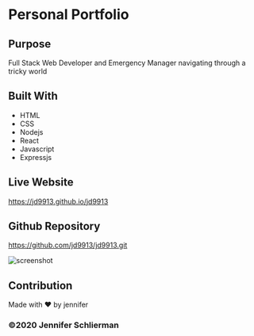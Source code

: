 ﻿# Personal Portfolio

## Purpose

Full Stack Web Developer and Emergency Manager navigating through a tricky world

## Built With

- HTML
- CSS
- Nodejs
- React
- Javascript
- Expressjs



## Live Website

https://jd9913.github.io/jd9913

## Github Repository

https://github.com/jd9913/jd9913.git

![screenshot](https://github.com/jd9913/jd9913/blob/master/portfolio_page.jpg)

## Contribution

Made with ❤️ by jennifer

### ©️2020 Jennifer Schlierman
